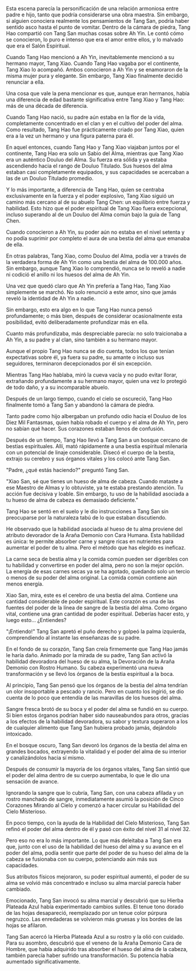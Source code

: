 
Esta escena parecía la personificación de una relación armoniosa entre padre e hijo, tanto que podría considerarse una obra maestra. Sin embargo, si alguien conociera realmente los pensamientos de Tang San, podría haber sentido asco hasta el punto de vomitar. Dentro de la cámara de piedra, Tang Hao compartió con Tang San muchas cosas sobre Ah Yin. Le contó cómo se conocieron, lo puro e intenso que era el amor entre ellos, y lo malvado que era el Salón Espiritual.

Cuando Tang Hao mencionó a Ah Yin, inevitablemente mencionó a su hermano mayor, Tang Xiao. Cuando Tang Hao vagaba por el continente, Tang Xiao lo acompañó. Ambos conocieron a Ah Yin y se enamoraron de la misma mujer pura y elegante. Sin embargo, Tang Xiao finalmente decidió renunciar a ella.

Una cosa que vale la pena mencionar es que, aunque eran hermanos, había una diferencia de edad bastante significativa entre Tang Xiao y Tang Hao: más de una década de diferencia.

Cuando Tang Hao nació, su padre aún estaba en la flor de la vida, completamente concentrado en el clan y en el cultivo del poder del alma. Como resultado, Tang Hao fue prácticamente criado por Tang Xiao, quien era a la vez un hermano y una figura paterna para él.

En aquel entonces, cuando Tang Hao y Tang Xiao viajaban juntos por el continente, Tang Hao era solo un Sabio del Alma, mientras que Tang Xiao era un auténtico Douluo del Alma. Su fuerza era sólida y ya estaba ascendiendo hacia el rango de Douluo Titulado. Sus huesos del alma estaban casi completamente equipados, y sus capacidades se acercaban a las de un Douluo Titulado promedio.

Y lo más importante, a diferencia de Tang Hao, quien se centraba exclusivamente en la fuerza y el poder explosivo, Tang Xiao siguió un camino más cercano al de su abuelo Tang Chen: un equilibrio entre fuerza y habilidad. Esto hizo que el poder espiritual de Tang Xiao fuera excepcional, incluso superando al de un Douluo del Alma común bajo la guía de Tang Chen.

Cuando conocieron a Ah Yin, su poder aún no estaba en el nivel setenta y no podía suprimir por completo el aura de una bestia del alma que emanaba de ella.

En otras palabras, Tang Xiao, como Douluo del Alma, podía ver a través de la verdadera forma de Ah Yin como una bestia del alma de 100.000 años. Sin embargo, aunque Tang Xiao lo comprendió, nunca se lo reveló a nadie ni codició el anillo ni los huesos del alma de Ah Yin.

Una vez que quedó claro que Ah Yin prefería a Tang Hao, Tang Xiao simplemente se marchó. No solo renunció a este amor, sino que jamás reveló la identidad de Ah Yin a nadie.

Sin embargo, esto era algo en lo que Tang Hao nunca pensó profundamente; o más bien, después de considerar ocasionalmente esta posibilidad, evitó deliberadamente profundizar más en ella.

Cuanto más profundizaba, más despreciable parecía: no solo traicionaba a Ah Yin, a su padre y al clan, sino también a su hermano mayor.

Aunque el propio Tang Hao nunca se dio cuenta, todos los que tenían expectativas sobre él, ya fuera su padre, su amante o incluso sus seguidores, terminaron decepcionados por él sin excepción.

Mientras Tang Hao hablaba, miró la cueva vacía y no pudo evitar llorar, extrañando profundamente a su hermano mayor, quien una vez lo protegió de todo daño, y a su incomparable abuelo.

Después de un largo tiempo, cuando el cielo se oscureció, Tang Hao finalmente tomó a Tang San y abandonó la cámara de piedra.

Tanto padre como hijo albergaban un profundo odio hacia el Douluo de los Diez Mil Fantasmas, quien había robado el cuerpo y el alma de Ah Yin, pero no sabían qué hacer. Sus corazones estaban llenos de confusión.

Después de un tiempo, Tang Hao llevó a Tang San a un bosque cercano de bestias espirituales. Allí, mató rápidamente a una bestia espiritual milenaria con un potencial de linaje considerable. Disecó el cuerpo de la bestia, extrajo su cerebro y sus órganos vitales y los colocó ante Tang San.

"Padre, ¿qué estás haciendo?" preguntó Tang San.

"Xiao San, sé que tienes un hueso de alma de cabeza. Cuando mataste a ese Maestro de Almas y lo obtuviste, ya te estaba prestando atención. Tu acción fue decisiva y loable. Sin embargo, tu uso de la habilidad asociada a tu hueso de alma de cabeza es demasiado deficiente."

Tang Hao se sentó en el suelo y le dio instrucciones a Tang San sin preocuparse por la naturaleza tabú de lo que estaban discutiendo.

He observado que la habilidad asociada al hueso de tu alma proviene del atributo devorador de la Araña Demonio con Cara Humana. Esta habilidad es única: te permite absorber carne y sangre ricas en nutrientes para aumentar el poder de tu alma. Pero el método que has elegido es ineficaz.

La carne seca de bestia alma y la comida común pueden ser digeribles con tu habilidad y convertirse en poder del alma, pero no son la mejor opción. La energía de esas carnes secas ya se ha agotado, quedando solo un tercio o menos de su poder del alma original. La comida común contiene aún menos energía.

Xiao San, mira, este es el cerebro de una bestia del alma. Contiene una cantidad considerable de poder espiritual. Este corazón es una de las fuentes del poder de la línea de sangre de la bestia del alma. Como órgano vital, contiene una gran cantidad de poder espiritual. Deberías hacer esto, y luego esto... ¿Entiendes?

"¡Entiendo!" Tang San apretó el puño derecho y golpeó la palma izquierda, comprendiendo al instante las enseñanzas de su padre.

En el fondo de su corazón, Tang San creía firmemente que Tang Hao jamás le haría daño. Animado por la mirada de su padre, Tang San activó la habilidad devoradora del hueso de su alma, la Devoración de la Araña Demonio con Rostro Humano. Su cabeza experimentó una nueva transformación y se llevó los órganos de la bestia espiritual a la boca.

Al principio, Tang San pensó que los órganos de la bestia del alma tendrían un olor insoportable a pescado y rancio. Pero en cuanto los ingirió, se dio cuenta de lo poco que entendía de las maravillas de los huesos del alma.

Sangre fresca brotó de su boca y el poder del alma se fundió en su cuerpo. Si bien estos órganos podrían haber sido nauseabundos para otros, gracias a los efectos de la habilidad devoradora, su sabor y textura superaron a los de cualquier alimento que Tang San hubiera probado jamás, dejándolo intoxicado.

En el bosque oscuro, Tang San devoró los órganos de la bestia del alma en grandes bocados, extrayendo la vitalidad y el poder del alma de su interior y canalizándolos hacia sí mismo.

Después de consumir la mayoría de los órganos vitales, Tang San sintió que el poder del alma dentro de su cuerpo aumentaba, lo que le dio una sensación de avance.

Ignorando la sangre que lo cubría, Tang San, con una cabeza afilada y un rostro manchado de sangre, inmediatamente asumió la posición de Cinco Corazones Mirando al Cielo y comenzó a hacer circular su Habilidad del Cielo Misterioso.

En poco tiempo, con la ayuda de la Habilidad del Cielo Misterioso, Tang San refinó el poder del alma dentro de él y pasó con éxito del nivel 31 al nivel 32.

Pero eso no era lo más importante. Lo que más deleitaba a Tang San era que, junto con el uso de la habilidad del hueso del alma y su avance en el poder del alma, podía sentir que parte del poder de su hueso del alma de la cabeza se fusionaba con su cuerpo, potenciando aún más sus capacidades.

Sus atributos físicos mejoraron, su poder espiritual aumentó, el poder de su alma se volvió más concentrado e incluso su alma marcial parecía haber cambiado.

Emocionado, Tang San invocó su alma marcial y descubrió que su Hierba Plateada Azul había experimentado cambios sutiles. El tenue tono dorado de las hojas desapareció, reemplazado por un tenue color púrpura negruzco. Las enredaderas se volvieron más gruesas y los bordes de las hojas se afilaron.

Tang San acercó la Hierba Plateada Azul a su rostro y la olió con cuidado. Para su asombro, descubrió que el veneno de la Araña Demonio Cara de Hombre, que había adquirido tras absorber el hueso del alma de la cabeza, también parecía haber sufrido una transformación. Su potencia había aumentado significativamente.